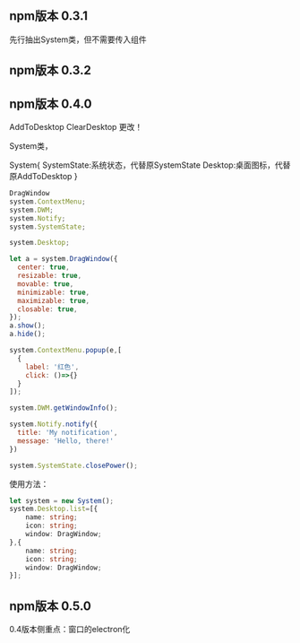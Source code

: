 <!--
 * @Author: zhangweiyuan-Royal
 * @LastEditTime: 2022-07-14 19:43:35
 * @Description: 
-->
## npm版本 0.3.1

先行抽出System类，但不需要传入组件

## npm版本 0.3.2



## npm版本 0.4.0

AddToDesktop
ClearDesktop
更改！

System类，

<Win10 :system="system"></Win10>

System{
  SystemState:系统状态，代替原SystemState
  Desktop:桌面图标，代替原AddToDesktop
}

<!-- system.DragWindow; -->
```js
DragWindow
system.ContextMenu;
system.DWM;
system.Notify;
system.SystemState;

system.Desktop;

let a = system.DragWindow({
  center: true,
  resizable: true,
  movable: true,
  minimizable: true,
  maximizable: true,
  closable: true,
});
a.show();
a.hide();

system.ContextMenu.popup(e,[
  {
    label: '红色',
    click: ()=>{}
  }
]);

system.DWM.getWindowInfo();

system.Notify.notify({
  title: 'My notification',
  message: 'Hello, there!'
})

system.SystemState.closePower();
```

使用方法：

```ts
let system = new System();
system.Desktop.list=[{
    name: string;
    icon: string;
    window: DragWindow;
},{
    name: string;
    icon: string;
    window: DragWindow;
}];

```


## npm版本 0.5.0

0.4版本侧重点：窗口的electron化

